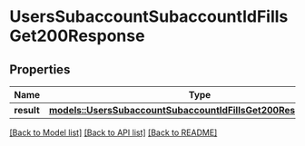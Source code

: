 # UsersSubaccountSubaccountIdFillsGet200Response

## Properties

Name | Type | Description | Notes
------------ | ------------- | ------------- | -------------
**result** | [**models::UsersSubaccountSubaccountIdFillsGet200ResponseResult**](_users_subaccount__subaccount_id__fills_get_200_response_result.md) |  | 

[[Back to Model list]](../README.md#documentation-for-models) [[Back to API list]](../README.md#documentation-for-api-endpoints) [[Back to README]](../README.md)


